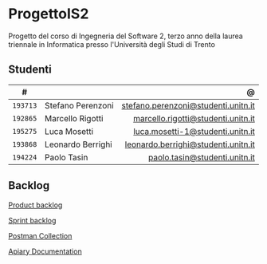# ProgettoIS2

Progetto del corso di Ingegneria del Software 2, terzo anno della laurea triennale in Informatica presso l'Università degli Studi di Trento

## Studenti

|     #    |                   |                 @                   |
|:--------:|-------------------|------------------------------------:|
| `193713` | Stefano Perenzoni | stefano.perenzoni@studenti.unitn.it |
| `192865` | Marcello Rigotti  | marcello.rigotti@studenti.unitn.it  |
| `195275` | Luca Mosetti      | luca.mosetti-1@studenti.unitn.it    |
| `193868` | Leonardo Berrighi | leonardo.berrighi@studenti.unitn.it |
| `194224` | Paolo Tasin       | paolo.tasin@studenti.unitn.it       |

## Backlog
[Product backlog](https://docs.google.com/spreadsheets/d/1BfTntB8q7N87c1wQtOFQ5EyVKVOSM7RGG05DUwB-Bho/edit#gid=2006089950)

[Sprint backlog](https://docs.google.com/spreadsheets/d/1BfTntB8q7N87c1wQtOFQ5EyVKVOSM7RGG05DUwB-Bho/edit#gid=1609316299)

[Postman Collection](https://www.getpostman.com/collections/eff104e06fd81d77c0d7)

[Apiary Documentation](https://progettois2.docs.apiary.io/#reference)
